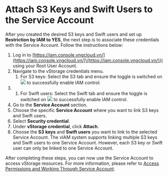 # Attach S3 Keys and Swift Users to the Service Account

After you created the desired S3 keys and Swift users and set up **Restriction by IAM to YES**, the next step is to associate these credentials with the Service Account. Follow the instructions below:

1. Log in to [https://iam.console.vngcloud.vn/](https://iam.console.vngcloud.vn/]\(https://iam.console.vngcloud.vn/\)) using your Root User Account.
2. Navigate to the vStorage credentials menu.
   1. For S3 keys: Select the S3 tab and ensure the toggle is switched on ![](https://docs.vngcloud.vn/download/thumbnails/69468389/image2023-6-30\_9-44-16.png?version=1\&modificationDate=1703473020000\&api=v2) to successfully enable IAM control.
3.
   1. For Swift users: Select the Swift tab and ensure the toggle is switched on ![](https://docs.vngcloud.vn/download/thumbnails/69468389/image2023-6-30\_9-44-16.png?version=1\&modificationDate=1703473020000\&api=v2) to successfully enable IAM control.
4. Go to the **Service Account** section.
5. Choose the specific **Service Account** where you want to link S3 keys and Swift users.
6. Select **Security credential**.
7. Under **vStorage credential**, click **Attach**.
8. Choose the **S3** **keys** and **Swift users** you want to link to the selected Service Account. The vIAM system supports linking multiple S3 keys and Swift users to one Service Account. However, each S3 key or Swift user can only be linked to one Service Account.

After completing these steps, you can now use the Service Account to access vStorage resources. For more information, please refer to [Access Permissions and Working Through Service Account](https://docs.vngcloud.vn/display/VSEN/Access+Permissions+and+Working+Through+Service+Account).
